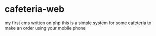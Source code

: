 # cafeteria-web
my first cms written on php
this is a simple system for some cafeteria to make an order using your mobile phone
